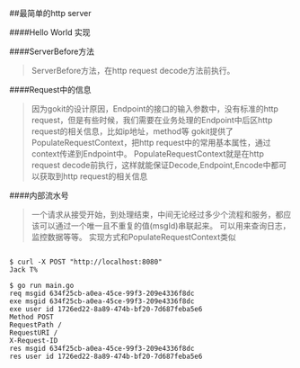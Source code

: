 ##最简单的http server

####Hello World 实现

####ServerBefore方法
>ServerBefore方法，在http request decode方法前执行。

####Request中的信息
>因为gokit的设计原因，Endpoint的接口的输入参数中，没有标准的http request，但是有些时候，我们需要在业务处理的Endpoint中后区http request的相关信息，比如ip地址，method等
gokit提供了PopulateRequestContext，把http request中的常用基本属性，通过context传递到Endpoint中。
PopulateRequestContext就是在http request decode前执行，这样就能保证Decode,Endpoint,Encode中都可以获取到http request的相关信息

####内部流水号
>一个请求从接受开始，到处理结束，中间无论经过多少个流程和服务，都应该可以通过一个唯一且不重复的值(msgId)串联起来。
可以用来查询日志，监控数据等等。
实现方式和PopulateRequestContext类似


```shell

$ curl -X POST "http://localhost:8080"
Jack T%                                                                                        

$ go run main.go
req msgid 634f25cb-a0ea-45ce-99f3-209e4336f8dc
exe msgid 634f25cb-a0ea-45ce-99f3-209e4336f8dc
exe user id 1726ed22-8a89-474b-bf20-7d687feba5e6
Method POST
RequestPath /
RequestURI /
X-Request-ID 
res msgid 634f25cb-a0ea-45ce-99f3-209e4336f8dc
res user id 1726ed22-8a89-474b-bf20-7d687feba5e6


```
